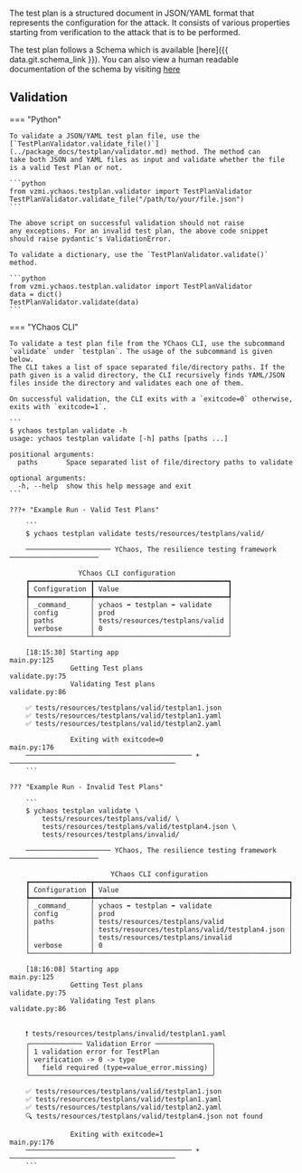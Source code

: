 The test plan is a structured document in JSON/YAML format that
represents the configuration for the attack. It consists of various
properties starting from verification to the attack that is to be performed.

The test plan follows a Schema which is available [here]({{ data.git.schema_link }}).
You can also view a human readable documentation of the schema by visiting [here](schema/index.html)

## Validation

=== "Python"

    To validate a JSON/YAML test plan file, use the 
    [`TestPlanValidator.validate_file()`](../package_docs/testplan/validator.md) method. The method can
    take both JSON and YAML files as input and validate whether the file
    is a valid Test Plan or not.
    
    ```python
    from vzmi.ychaos.testplan.validator import TestPlanValidator
    TestPlanValidator.validate_file("/path/to/your/file.json")
    ```
    
    The above script on successful validation should not raise
    any exceptions. For an invalid test plan, the above code snippet
    should raise pydantic's ValidationError.
    
    To validate a dictionary, use the `TestPlanValidator.validate()`
    method.
    
    ```python
    from vzmi.ychaos.testplan.validator import TestPlanValidator
    data = dict()
    TestPlanValidator.validate(data)
    ```
    

=== "YChaos CLI"

    To validate a test plan file from the YChaos CLI, use the subcommand
    `validate` under `testplan`. The usage of the subcommand is given below.
    The CLI takes a list of space separated file/directory paths. If the
    path given is a valid directory, the CLI recursively finds YAML/JSON
    files inside the directory and validates each one of them.
    
    On successful validation, the CLI exits with a `exitcode=0` otherwise,
    exits with `exitcode=1`.
    
    ```
    $ ychaos testplan validate -h
    usage: ychaos testplan validate [-h] paths [paths ...]

    positional arguments:
      paths       Space separated list of file/directory paths to validate

    optional arguments:
      -h, --help  show this help message and exit
    ```
    
    ???+ "Example Run - Valid Test Plans"
    
        ```
        $ ychaos testplan validate tests/resources/testplans/valid/
        
        ───────────────────── YChaos, The resilience testing framework ──────────────────────

                     YChaos CLI configuration
        ┏━━━━━━━━━━━━━━━┳━━━━━━━━━━━━━━━━━━━━━━━━━━━━━━━━━┓
        ┃ Configuration ┃ Value                           ┃
        ┡━━━━━━━━━━━━━━━╇━━━━━━━━━━━━━━━━━━━━━━━━━━━━━━━━━┩
        │ _command_     │ ychaos ➡ testplan ➡ validate    │
        │ config        │ prod                            │
        │ paths         │ tests/resources/testplans/valid │
        │ verbose       │ 0                               │
        └───────────────┴─────────────────────────────────┘
        
        [18:15:30] Starting app                                                   main.py:125
                   Getting Test plans                                          validate.py:75
                   Validating Test plans                                       validate.py:86
        
        ✅ tests/resources/testplans/valid/testplan1.json
        ✅ tests/resources/testplans/valid/testplan1.yaml
        ✅ tests/resources/testplans/valid/testplan2.yaml
        
                   Exiting with exitcode=0                                        main.py:176
        ───────────────────────────────────────── ☀ ─────────────────────────────────────────
        ```
    
    ??? "Example Run - Invalid Test Plans"
    
        ```
        $ ychaos testplan validate \
            tests/resources/testplans/valid/ \
            tests/resources/testplans/valid/testplan4.json \
            tests/resources/testplans/invalid/
        
        ───────────────────── YChaos, The resilience testing framework ──────────────────────

                             YChaos CLI configuration
        ┏━━━━━━━━━━━━━━━┳━━━━━━━━━━━━━━━━━━━━━━━━━━━━━━━━━━━━━━━━━━━━━━━━┓
        ┃ Configuration ┃ Value                                          ┃
        ┡━━━━━━━━━━━━━━━╇━━━━━━━━━━━━━━━━━━━━━━━━━━━━━━━━━━━━━━━━━━━━━━━━┩
        │ _command_     │ ychaos ➡ testplan ➡ validate                   │
        │ config        │ prod                                           │
        │ paths         │ tests/resources/testplans/valid                │
        │               │ tests/resources/testplans/valid/testplan4.json │
        │               │ tests/resources/testplans/invalid              │
        │ verbose       │ 0                                              │
        └───────────────┴────────────────────────────────────────────────┘
        
        [18:16:08] Starting app                                                   main.py:125
                   Getting Test plans                                          validate.py:75
                   Validating Test plans                                       validate.py:86
        
        
        ❗ tests/resources/testplans/invalid/testplan1.yaml
        ╭───────────── Validation Error ──────────────╮
        │ 1 validation error for TestPlan             │
        │ verification -> 0 -> type                   │
        │   field required (type=value_error.missing) │
        ╰─────────────────────────────────────────────╯
        
        ✅ tests/resources/testplans/valid/testplan1.json
        ✅ tests/resources/testplans/valid/testplan1.yaml
        ✅ tests/resources/testplans/valid/testplan2.yaml
        🔍 tests/resources/testplans/valid/testplan4.json not found
        
                   Exiting with exitcode=1                                        main.py:176
        ───────────────────────────────────────── ☀ ─────────────────────────────────────────
        ```